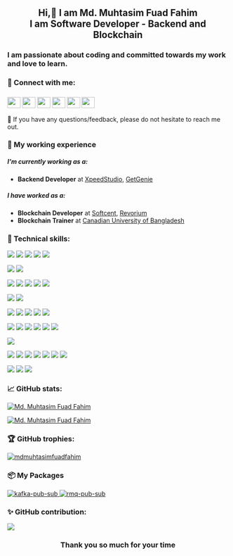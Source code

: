 <h2 align="center">Hi,👋 I am Md. Muhtasim Fuad Fahim</br>I am Software Developer - Backend and Blockchain</h2>

<!-- About me -->
<h3>I am passionate about coding and committed towards my work and love to learn.</h3>

<!-- My social media's -->
### 🤝 Connect with me:
<h3 align="left">
    <a href="https://twitter.com/md_muhtasim_0x" target="blank"><img align="center"
                                                                  alt="muhtasim"
                                                                  height="25"
                                                                  src="https://cdn.jsdelivr.net/npm/simple-icons@3.0.1/icons/twitter.svg"
                                                                  width="30"/></a>
    <a href="https://www.linkedin.com/in/mdmuhtasimfuadfahim/" target="blank"><img align="center"
                                                                      alt="muhtasim"
                                                                      height="25"
                                                                      src="https://cdn.jsdelivr.net/npm/simple-icons@3.0.1/icons/linkedin.svg"
                                                                      width="30"/></a>
    <a href="https://www.facebook.com/mdmuhtasimfuadfahim/" target="blank"><img align="center"
                                                             alt="muhtasim"
                                                             height="25"
                                                             src="https://cdn.jsdelivr.net/npm/simple-icons@3.0.1/icons/facebook.svg"
                                                             width="30"/></a>
    <a href="https://www.instagram.com/mdmuhtasimfuadfahim/" target="blank"><img align="center"
                                                                    alt="muhtasim"
                                                                    height="25"
                                                                    src="https://cdn.jsdelivr.net/npm/simple-icons@3.0.1/icons/instagram.svg"
                                                                    width="30"/></a>
    <a href="https://discord.com/invite/3q8sZK8EBr" target="blank"><img align="center"
                                                              alt="muhtasim"
                                                              height="25"
                                                              src="https://cdn.jsdelivr.net/npm/simple-icons@3.0.1/icons/discord.svg"
                                                              width="30"/></a>
    <a href="https://t.me/muhtasimfuadfahim" target="blank"><img align="center"
                                                                    alt="muhtasim"
                                                                    height="25"
                                                                    src="https://cdn.jsdelivr.net/npm/simple-icons@3.0.1/icons/telegram.svg"
                                                                    width="30"/></a>
</h3>
<p>💬 If you have any questions/feedback, please do not hesitate to reach me out.</p>

### 🔨 My working experience
##### I'm currently working as a:
- <strong>Backend Developer</strong> at <a href="https://xpeedstudio.com/">XpeedStudio</a>, <a href="https://getgenie.ai/">GetGenie</a>
##### I have worked as a:
- <strong>Blockchain Developer</strong> at <a href="https://softcent.eu/">Softcent</a>, <a href="https://www.revorium.com/">Revorium</a>
- <strong>Blockchain Trainer</strong> at <a href="http://www.cub.edu.bd/cub/index.php">Canadian University of Bangladesh</a>


### 🤹 Technical skills: 
![](https://img.shields.io/badge/Code-Node.JS-informational?style=flat&logo=Node.js&color=61DAF)
![](https://img.shields.io/badge/Code-Solidity-informational?style=flat&logo=Solidity&color=61DAF)
![](https://img.shields.io/badge/Code-JavaScript-informational?style=flat&logo=JavaScript&color=61DAF)
![](https://img.shields.io/badge/Code-HTML5-informational?style=flat&logo=HTML5&color=61DAF)
![](https://img.shields.io/badge/Code-ReactJS-informational?style=flat&logo=react&color=61DAF)

![](https://img.shields.io/badge/Style-CSS3-informational?style=flat&logo=CSS3&color=61DAF)
![](https://img.shields.io/badge/Style-TailwindCSS-informational?style=flat&logo=TailwindCSS&color=61DAF)

![](https://img.shields.io/badge/Database-MongoDB-informational?style=flat&logo=MongoDB&color=61DAF)
![](https://img.shields.io/badge/Database-DynamoDB-informational?style=flat&logo=DynamoDB&color=61DAF)
![](https://img.shields.io/badge/DBCache-Redis-informational?style=flat&logo=redis&color=61DAF)
![](https://img.shields.io/badge/Database-PostgreSQL-informational?style=flat&logo=postgresql&color=61DAF)
![](https://img.shields.io/badge/Database-Moralis.io-informational?style=flat&logo=moralis.io&color=61DAF)

![](https://img.shields.io/badge/MessageBroker-RabbitMQ-informational?style=flat&logo=rabbitmq&color=61DAF)
![](https://img.shields.io/badge/MessageBroker-ApacheKafka-informational?style=flat&logo=apachekafka&color=61DAF)

![](https://img.shields.io/badge/Platform-Ethereum-informational?style=flat&logo=Ethereum&color=61DAF)
![](https://img.shields.io/badge/Platform-Tezos-informational?style=flat&logo=Tezos&color=61DAF)
![](https://img.shields.io/badge/Environment-Truffle-informational?style=flat&logo=truffle&color=61DAF)
![](https://img.shields.io/badge/Environment-Hardhat-informational?style=flat&logo=hardhat&color=61DAF)
![](https://img.shields.io/badge/Tools-Geth-informational?style=flat&logo=geth&color=61DAF)


![](https://img.shields.io/badge/Testnet-Rinkeby-informational?style=flat&logo=Rinkeby&color=61DAF)
![](https://img.shields.io/badge/Testnet-Ropsten-informational?style=flat&logo=Ropsten&color=61DAF)
![](https://img.shields.io/badge/Testnet-Binance-informational?style=flat&logo=Binance&color=61DAF)
![](https://img.shields.io/badge/Testnet-Polygon-informational?style=flat&logo=Polygon&color=61DAF)
![](https://img.shields.io/badge/Testnet-Ghostnet-informational?style=flat&logo=Ghostnet&color=61DAF)
![](https://img.shields.io/badge/Testnet-Jakartanet-informational?style=flat&logo=Jakartanet&color=61DAF)

![](https://img.shields.io/badge/Environment-Redux-informational?style=flat&logo=redux&color=61DAF)

![](https://img.shields.io/badge/Tools-NPM-informational?style=flat&logo=NPM&color=61DAF)
![](https://img.shields.io/badge/Tools-Docker-informational?style=flat&logo=docker&color=61DAF)
![](https://img.shields.io/badge/Tools-Apache-Benchmark-informational?style=flat&logo=apachebenchmark&color=61DAF)
![](https://img.shields.io/badge/Tools-JMeter-informational?style=flat&logo=jmeter&color=61DAF)
![](https://img.shields.io/badge/Tools-Yarn-informational?style=flat&logo=Yarn&color=61DAF)
![](https://img.shields.io/badge/Tools-Git-informational?style=flat&logo=Git&color=61DAF)
![](https://img.shields.io/badge/Tools-GitHub-informational?style=flat&logo=GitHub&color=61DAF)

![](https://img.shields.io/badge/Wallet-MetaMask-informational?style=flat&logo=MetaMask&color=61DAF)
![](https://img.shields.io/badge/Wallet-Binance-informational?style=flat&logo=Binance&color=61DAF)
![](https://img.shields.io/badge/Wallet-Temple-informational?style=flat&logo=Temple&color=61DAF)

### 📈 GitHub stats:
[![Md. Muhtasim Fuad Fahim](https://github-readme-stats-39jz53tk9-muhtasimfahim.vercel.app/api/top-langs/?username=mdmuhtasimfuadfahim&hide=stylus,java&langs_count=10&theme=dracula)]()

[![Md. Muhtasim Fuad Fahim](https://github-readme-stats-39jz53tk9-muhtasimfahim.vercel.app/api?username=mdmuhtasimfuadfahim&count_private=true&show_icons=true&include_all_commits=true&theme=dracula)]()

### 🏆 GitHub trophies:
<p align="left"> <a href="https://github.com/mdmuhtasimfuadfahim/github-profile-trophy"><img src="https://github-profile-trophy.vercel.app/?username=mdmuhtasimfuadfahim&theme=dracula&column=-1" alt="mdmuhtasimfuadfahim" /></a> </p>

### 📦 My Packages

 <a href="https://github.com/mdmuhtasimfuadfahim/kafka-pub-sub" target="_blank">
    <img src="https://github-readme-stats-39jz53tk9-muhtasimfahim.vercel.app/api/pin/?username=mdmuhtasimfuadfahim&theme=dracula&repo=kafka-pub-sub" alt="kafka-pub-sub"/>  </a>
    
<a href="https://github.com/mdmuhtasimfuadfahim/rmq-pub-sub" target="_blank">
    <img src="https://github-readme-stats-39jz53tk9-muhtasimfahim.vercel.app/api/pin/?username=mdmuhtasimfuadfahim&theme=dracula&repo=rmq-pub-sub" alt="rmq-pub-sub"/>
  </a>
 
 
### ✨ GitHub contribution:
<p><img src="https://github-readme-activity-graph.vercel.app/graph?username=mdmuhtasimfuadfahim&bg_color=231f21&color=25b6b4&line=b13eaa&point=e6d1d1&area=true&hide_border=true"/></p>

<h3 align="center">Thank you so much for your time</h3>
